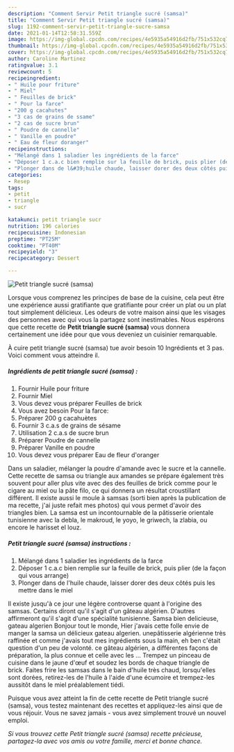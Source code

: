 ```yaml
---
description: "Comment Servir Petit triangle sucré (samsa)"
title: "Comment Servir Petit triangle sucré (samsa)"
slug: 1192-comment-servir-petit-triangle-sucre-samsa
date: 2021-01-14T12:58:31.559Z
image: https://img-global.cpcdn.com/recipes/4e5935a54916d2fb/751x532cq70/petit-triangle-sucre-samsa-photo-principale-de-la-recette.jpg
thumbnail: https://img-global.cpcdn.com/recipes/4e5935a54916d2fb/751x532cq70/petit-triangle-sucre-samsa-photo-principale-de-la-recette.jpg
cover: https://img-global.cpcdn.com/recipes/4e5935a54916d2fb/751x532cq70/petit-triangle-sucre-samsa-photo-principale-de-la-recette.jpg
author: Caroline Martinez
ratingvalue: 3.1
reviewcount: 5
recipeingredient:
- " Huile pour friture"
- " Miel"
- " Feuilles de brick"
- " Pour la farce"
- "200 g cacahutes"
- "3 cas de grains de ssame"
- "2 cas de sucre brun"
- " Poudre de cannelle"
- " Vanille en poudre"
- " Eau de fleur doranger"
recipeinstructions:
- "Mélangé dans 1 saladier les ingrédients de la farce"
- "Déposer 1 c.a.c bien remplie sur la feuille de brick, puis plier (de la façon qui vous arrange)"
- "Plonger dans de l&#39;huile chaude, laisser dorer des deux côtés puis les mettre dans le miel"
categories:
- Resep
tags:
- petit
- triangle
- sucr

katakunci: petit triangle sucr 
nutrition: 196 calories
recipecuisine: Indonesian
preptime: "PT25M"
cooktime: "PT40M"
recipeyield: "3"
recipecategory: Dessert

---
```



![Petit triangle sucré (samsa)](https://img-global.cpcdn.com/recipes/4e5935a54916d2fb/751x532cq70/petit-triangle-sucre-samsa-photo-principale-de-la-recette.jpg)

Lorsque vous comprenez les principes de base de la cuisine, cela peut être une expérience aussi gratifiante que gratifiante pour créer un plat ou un plat tout simplement délicieux. Les odeurs de votre maison ainsi que les visages des personnes avec qui vous la partagez sont inestimables. Nous espérons que cette recette de <strong> Petit triangle sucré (samsa) </strong> vous donnera certainement une idée pour que vous deveniez un cuisinier remarquable.

<!--inarticleads1-->

À cuire petit triangle sucré (samsa) tue avoir besoin 10 Ingrédients et 3 pas. Voici comment vous atteindre il.

##### Ingrédients de petit triangle sucré (samsa) :

1. Fournir  Huile pour friture
1. Fournir  Miel
1. Vous devez vous préparer  Feuilles de brick
1. Vous avez besoin  Pour la farce:
1. Préparer 200 g cacahuètes
1. Fournir 3 c.a.s de grains de sésame
1. Utilisation 2 c.a.s de sucre brun
1. Préparer  Poudre de cannelle
1. Préparer  Vanille en poudre
1. Vous devez vous préparer  Eau de fleur d&#39;oranger


Dans un saladier, mélanger la poudre d&#39;amande avec le sucre et la cannelle. Cette recette de samsa ou triangle aux amandes se prépare également très souvent pour aller plus vite avec des des feuilles de brick comme pour le cigare au miel ou la pâte filo, ce qui donnera un résultat croustillant différent. Il existe aussi le moule à samsas (sorti bien après la publication de ma recette, j&#39;ai juste refait mes photos) qui vous permet d&#39;avoir des triangles bien. La samsa est un incontournable de la pâtisserie orientale tunisienne avec la debla, le makroud, le yoyo, le griwech, la zlabia, ou encore le harisset el louz. 

<!--inarticleads2-->

##### Petit triangle sucré (samsa) instructions :

1. Mélangé dans 1 saladier les ingrédients de la farce
1. Déposer 1 c.a.c bien remplie sur la feuille de brick, puis plier (de la façon qui vous arrange)
1. Plonger dans de l&#39;huile chaude, laisser dorer des deux côtés puis les mettre dans le miel


Il existe jusqu&#39;à ce jour une légère controverse quant à l&#39;origine des samsas. Certains diront qu&#39;il s&#39;agit d&#39;un gâteau algérien. D&#39;autres affirmeront qu&#39;il s&#39;agit d&#39;une spécialité tunisienne. Samsa bien delicieuse, gateau algerien Bonjour tout le monde, Hier j&#39;avais cette folle envie de manger la samsa un délicieux gateau algerien. unepâtisserie algérienne très raffinée et comme j&#39;avais tout mes ingrédients sous la main, eh ben c&#39;était question d&#39;un peu de volonté. ce gâteau algérien, a différentes façons de préparation, la plus connue et celle avec les … Trempez un pinceau de cuisine dans le jaune d&#39;œuf et soudez les bords de chaque triangle de brick. Faites frire les samsas dans le bain d&#39;huile très chaud, lorsqu&#39;elles sont dorées, retirez-les de l&#39;huile à l&#39;aide d&#39;une écumoire et trempez-les aussitôt dans le miel préalablement tiédi. 

<!--inarticleads1-->

<p>
Puisque vous avez atteint la fin de cette recette de Petit triangle sucré (samsa), vous testez maintenant des recettes et appliquez-les ainsi que de vous réjouir. Vous ne savez jamais - vous avez simplement trouvé un nouvel emploi.
</p>

<p>
<i>Si vous trouvez cette Petit triangle sucré (samsa) recette précieuse, partagez-la avec vos amis ou votre famille, merci et bonne chance.</i>
</p>
